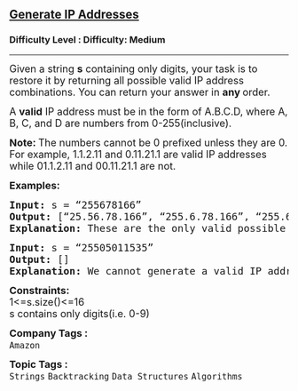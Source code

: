 <h2><a href="https://www.geeksforgeeks.org/problems/generate-ip-addresses/1?page=1&category=Backtracking&sortBy=submissions">Generate IP Addresses</a></h2><h3>Difficulty Level : Difficulty: Medium</h3><hr><div class="problems_problem_content__Xm_eO"><p><span style="font-size: 18px;">Given a string <strong>s</strong> containing only digits, your task is to restore it by returning all possible valid IP address combinations.&nbsp;</span><span style="font-size: 18px;">You can return your answer in&nbsp;</span><strong style="font-size: 18px;">any&nbsp;</strong><span style="font-size: 18px;">order.</span></p>
<p><span style="font-size: 18px;">A <strong>valid</strong> IP address must be in the form of A.B.C.D, where A, B, C, and D are numbers from 0-255(inclusive).</span></p>
<p><span style="font-size: 18px;"><strong>Note: </strong>The numbers cannot be 0 prefixed unless they are 0. For example, 1.1.2.11 and 0.11.21.1 are valid IP addresses while 01.1.2.11 and 00.11.21.1 are not.<br></span></p>
<p><span style="font-size: 18px;"><strong>Examples:</strong></span></p>
<pre><span style="font-size: 18px;"><strong style="font-size: 18px;">Input: </strong><span style="font-size: 18px;">s = “255678166”
</span><strong style="font-size: 18px;">Output: </strong></span><span style="font-size: 18px;">[“25.56.78.166”, “255.6.78.166”, “255.67.8.166”, “255.67.81.66”]<br><strong>Explanation: </strong>These are the only valid possible IP addresses.</span></pre>
<pre><span style="font-size: 18px;"><strong style="font-size: 18px;">Input: </strong><span style="font-size: 18px;">s = </span><span style="font-size: 18px;">“25505011535”
</span><strong style="font-size: 18px;">Output:</strong><span style="font-size: 18px;"> []<br><strong>Explanation:</strong> We cannot generate a valid IP address with this string.</span></span></pre>
<p><span style="font-size: 18px;"><strong>Constraints:</strong><br>1&lt;=s.size()&lt;=16<br>s contains only digits(i.e. 0-9)</span></p></div><p><span style=font-size:18px><strong>Company Tags : </strong><br><code>Amazon</code>&nbsp;<br><p><span style=font-size:18px><strong>Topic Tags : </strong><br><code>Strings</code>&nbsp;<code>Backtracking</code>&nbsp;<code>Data Structures</code>&nbsp;<code>Algorithms</code>&nbsp;
